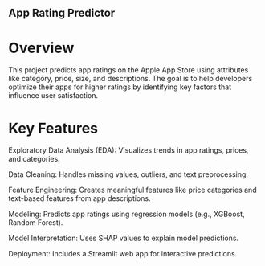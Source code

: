 ## App Rating Predictor
# Overview

This project predicts app ratings on the Apple App Store using attributes like category, price, size, and descriptions. The goal is to help developers optimize their apps for higher ratings by identifying key factors that influence user satisfaction.

# Key Features

Exploratory Data Analysis (EDA): Visualizes trends in app ratings, prices, and categories.

Data Cleaning: Handles missing values, outliers, and text preprocessing.

Feature Engineering: Creates meaningful features like price categories and text-based features from app descriptions.

Modeling: Predicts app ratings using regression models (e.g., XGBoost, Random Forest).

Model Interpretation: Uses SHAP values to explain model predictions.

Deployment: Includes a Streamlit web app for interactive predictions.
